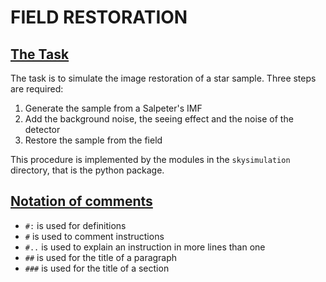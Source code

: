 # FIELD RESTORATION

## <a id='toc1_1_'></a>[The Task](#toc0_)
The task is to simulate the image restoration of a star sample. Three steps are required:

1. Generate the sample from a Salpeter's IMF
2. Add the background noise, the seeing effect and the noise of the detector
3. Restore the sample from the field

This procedure is implemented by the modules in the `skysimulation` directory, that is the python package. 


## <a id='toc1_4_'></a>[Notation of comments](#toc0_)

- `#:` is used for definitions
- `#` is used to comment instructions
- `#..` is used to explain an instruction in more lines than one
- `##` is used for the title of a paragraph
- `###` is used for the title of a section
